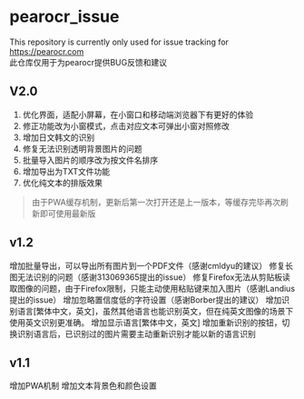 # pearocr_issue
This repository is currently only used for issue tracking for https://pearocr.com  
此仓库仅用于为pearocr提供BUG反馈和建议


## V2.0
1. 优化界面，适配小屏幕，在小窗口和移动端浏览器下有更好的体验
2. 修正功能改为小窗模式，点击对应文本可弹出小窗对照修改
3. 增加日文韩文的识别
4. 修复无法识别透明背景图片的问题
5. 批量导入图片的顺序改为按文件名排序
6. 增加导出为TXT文件功能
7. 优化纯文本的排版效果
> 由于PWA缓存机制，更新后第一次打开还是上一版本，等缓存完毕再次刷新即可使用最新版

## v1.2
增加批量导出，可以导出所有图片到一个PDF文件（感谢cmldyu的建议）
修复长图无法识别的问题（感谢313069365提出的issue）
修复Firefox无法从剪贴板读取图像的问题，由于Firefox限制，只能主动使用粘贴键来加入图片（感谢Landius提出的issue）
增加忽略置信度低的字符设置（感谢Borber提出的建议）
增加识别语言[繁体中文，英文]，虽然其他语言也能识别英文，但在纯英文图像的场景下使用英文识别更准确。
增加显示语言[繁体中文，英文]
增加重新识别的按钮，切换识别语言后，已识别过的图片需要主动重新识别才能以新的语言识别

## v1.1
增加PWA机制
增加文本背景色和颜色设置
